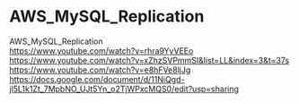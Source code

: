 # AWS_MySQL_Replication <br>
AWS_MySQL_Replication <br>
https://www.youtube.com/watch?v=rhra9YyVEEo <br>
https://www.youtube.com/watch?v=xZhzSVPmmSI&list=LL&index=3&t=37s <br>
https://www.youtube.com/watch?v=e8hFVe8ljJg <br>
https://docs.google.com/document/d/11NiQgd-jl5L1k1Zt_7MpbNO_UJt5Yn_o2TjWPxcMQS0/edit?usp=sharing
